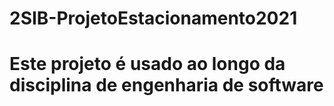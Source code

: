 # 2SIB-ProjetoEstacionamento2021
# Este projeto é usado ao longo da disciplina de engenharia de software
